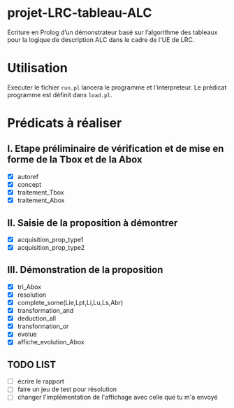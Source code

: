 # projet-LRC-tableau-ALC

Ecriture en Prolog d’un démonstrateur basé sur l’algorithme des tableaux pour la logique de description ALC dans le cadre de l'UE de LRC.

# Utilisation

Executer le fichier `run.pl` lancera le programme et l'interpreteur.
Le prédicat programme est définit dans `load.pl`.

# Prédicats à réaliser

## I. Etape préliminaire de vérification et de mise en forme de la Tbox et de la Abox
- [X] autoref
- [X] concept
- [X] traitement_Tbox
- [X] traitement_Abox

## II. Saisie de la proposition à démontrer
- [X] acquisition_prop_type1
- [X] acquisition_prop_type2

## III. Démonstration de la proposition
- [X] tri_Abox
- [X] resolution
- [X] complete_some(Lie,Lpt,Li,Lu,Ls,Abr)
- [X] transformation_and
- [X] deduction_all
- [X] transformation_or
- [X] evolue
- [X] affiche_evolution_Abox

## TODO LIST

- [ ] écrire le rapport
- [ ] faire un jeu de test pour résolution
- [ ] changer l'implémentation de l'affichage avec celle que tu m'a envoyé